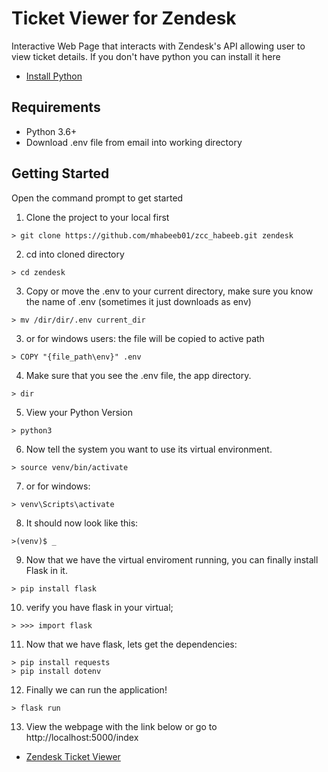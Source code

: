 # Ticket Viewer for Zendesk 
Interactive Web Page that interacts with Zendesk's API allowing user to view ticket details. If you don't have python you can install it here
- [Install Python](https://www.python.org/downloads/)

## Requirements
- Python 3.6+
- Download .env file from email into working directory

## Getting Started
Open the command prompt to get started

1. Clone the project to your local first
```
> git clone https://github.com/mhabeeb01/zcc_habeeb.git zendesk
```
2. cd into cloned directory 
```
> cd zendesk
```
3. Copy or move the .env to your current directory, make sure you know the name of .env (sometimes it just downloads as env)
```
> mv /dir/dir/.env current_dir
```
3. or for windows users: the file will be copied to active path
```
> COPY "{file_path\env}" .env
``` 
4. Make sure that you see the .env file, the app directory.
```
> dir
```
5. View your Python Version
```
> python3
```
6. Now tell the system you want to use its virtual environment.
```
> source venv/bin/activate
```
7. or for windows:
```
> venv\Scripts\activate
```
8. It should now look like this:
```
>(venv)$ _
```
9. Now that we have the virtual enviroment running, you can finally install Flask in it.
```
> pip install flask
```
10. verify you have flask in your virtual;
```
> >>> import flask
```

11. Now that we have flask, lets get the dependencies:
```
> pip install requests
> pip install dotenv
```
12. Finally we can run the application!
```
> flask run
```
13. View the webpage with the link below or go to http://localhost:5000/index

- [Zendesk Ticket Viewer](http://localhost:5000/index)



